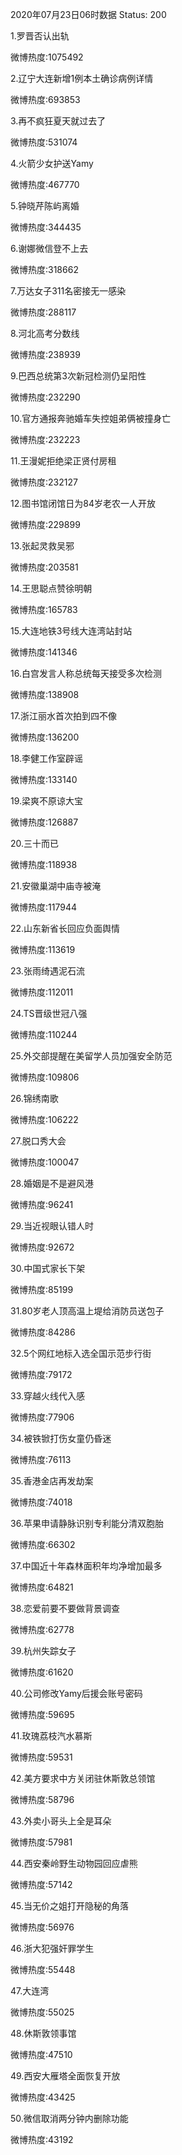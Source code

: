 2020年07月23日06时数据
Status: 200

1.罗晋否认出轨

微博热度:1075492

2.辽宁大连新增1例本土确诊病例详情

微博热度:693853

3.再不疯狂夏天就过去了

微博热度:531074

4.火箭少女护送Yamy

微博热度:467770

5.钟晓芹陈屿离婚

微博热度:344435

6.谢娜微信登不上去

微博热度:318662

7.万达女子311名密接无一感染

微博热度:288117

8.河北高考分数线

微博热度:238939

9.巴西总统第3次新冠检测仍呈阳性

微博热度:232290

10.官方通报奔驰婚车失控姐弟俩被撞身亡

微博热度:232223

11.王漫妮拒绝梁正贤付房租

微博热度:232127

12.图书馆闭馆日为84岁老农一人开放

微博热度:229899

13.张起灵救吴邪

微博热度:203581

14.王思聪点赞徐明朝

微博热度:165783

15.大连地铁3号线大连湾站封站

微博热度:141346

16.白宫发言人称总统每天接受多次检测

微博热度:138908

17.浙江丽水首次拍到四不像

微博热度:136200

18.李健工作室辟谣

微博热度:133140

19.梁爽不原谅大宝

微博热度:126887

20.三十而已

微博热度:118938

21.安徽巢湖中庙寺被淹

微博热度:117944

22.山东新省长回应负面舆情

微博热度:113619

23.张雨绮遇泥石流

微博热度:112011

24.TS晋级世冠八强

微博热度:110244

25.外交部提醒在美留学人员加强安全防范

微博热度:109806

26.锦绣南歌

微博热度:106222

27.脱口秀大会

微博热度:100047

28.婚姻是不是避风港

微博热度:96241

29.当近视眼认错人时

微博热度:92672

30.中国式家长下架

微博热度:85199

31.80岁老人顶高温上堤给消防员送包子

微博热度:84286

32.5个网红地标入选全国示范步行街

微博热度:79172

33.穿越火线代入感

微博热度:77906

34.被铁锨打伤女童仍昏迷

微博热度:76113

35.香港金店再发劫案

微博热度:74018

36.苹果申请静脉识别专利能分清双胞胎

微博热度:66302

37.中国近十年森林面积年均净增加最多

微博热度:64821

38.恋爱前要不要做背景调查

微博热度:62778

39.杭州失踪女子

微博热度:61620

40.公司修改Yamy后援会账号密码

微博热度:59695

41.玫瑰荔枝汽水慕斯

微博热度:59531

42.美方要求中方关闭驻休斯敦总领馆

微博热度:58796

43.外卖小哥头上全是耳朵

微博热度:57981

44.西安秦岭野生动物园回应虐熊

微博热度:57142

45.当无价之姐打开隐秘的角落

微博热度:56976

46.浙大犯强奸罪学生

微博热度:55448

47.大连湾

微博热度:55025

48.休斯敦领事馆

微博热度:47510

49.西安大雁塔全面恢复开放

微博热度:43425

50.微信取消两分钟内删除功能

微博热度:43192


